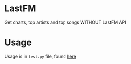 # LastFM
Get charts, top artists and top songs WITHOUT LastFM API

# Usage
Usage is in `test.py` file, found [here](https://github.com/mytja/LastFM/blob/main/test.py)
